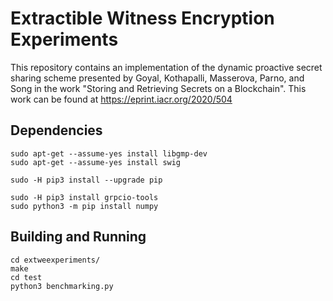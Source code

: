 # Extractible Witness Encryption Experiments

This repository contains an implementation of the dynamic proactive secret sharing scheme presented by Goyal, Kothapalli, Masserova, Parno, and Song in the work "Storing and Retrieving Secrets on a Blockchain". This work can be found at https://eprint.iacr.org/2020/504

## Dependencies

```
sudo apt-get --assume-yes install libgmp-dev
sudo apt-get --assume-yes install swig

sudo -H pip3 install --upgrade pip

sudo -H pip3 install grpcio-tools
sudo python3 -m pip install numpy

```


## Building and Running

```
cd extweexperiments/
make
cd test
python3 benchmarking.py
```

